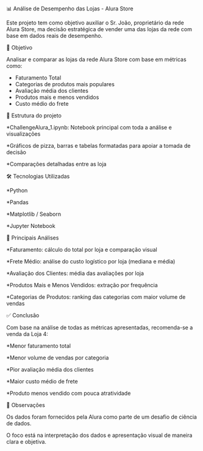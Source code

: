 📊 Análise de Desempenho das Lojas - Alura Store

Este projeto tem como objetivo auxiliar o Sr. João, proprietário da rede Alura Store, ma decisão estratégica de vender uma das lojas da rede com base em dados reais de desempenho.

📌 Objetivo

Analisar e comparar as lojas da rede Alura Store com base em métricas como:
* Faturamento Total
* Categorias de produtos mais populares
* Avaliação média dos clientes
* Produtos mais e menos vendidos
* Custo médio do frete

📂 Estrutura do projeto

*ChallengeAlura_1.ipynb: Notebook principal com toda a análise e visualizações

*Gráficos de pizza, barras e tabelas formatadas para apoiar a tomada de decisão

*Comparações detalhadas entre as loja



🛠️ Tecnologias Utilizadas

*Python

*Pandas

*Matplotlib / Seaborn

*Jupyter Notebook



🔎 Principais Análises


*Faturamento: cálculo do total por loja e comparação visual

*Frete Médio: análise do custo logístico por loja (mediana e média)

*Avaliação dos Clientes: média das avaliações por loja

*Produtos Mais e Menos Vendidos: extração por frequência

*Categorias de Produtos: ranking das categorias com maior volume de vendas



✅ Conclusão

Com base na análise de todas as métricas apresentadas, recomenda-se a venda da Loja 4:

*Menor faturamento total

*Menor volume de vendas por categoria

*Pior avaliação média dos clientes

*Maior custo médio de frete

*Produto menos vendido com pouca atratividade



🔎 Observações

Os dados foram fornecidos pela Alura como parte de um desafio de ciência de dados.

O foco está na interpretação dos dados e apresentação visual de maneira clara e objetiva.
